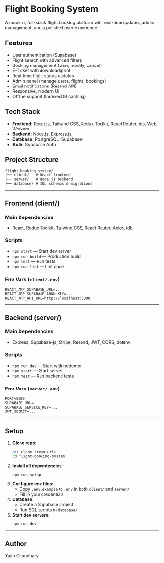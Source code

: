 # Flight Booking System

A modern, full-stack flight booking platform with real-time updates, admin management, and a polished user experience.

## Features
- User authentication (Supabase)
- Flight search with advanced filters
- Booking management (view, modify, cancel)
- E-Ticket with download/print
- Real-time flight status updates
- Admin panel (manage users, flights, bookings)
- Email notifications (Resend API)
- Responsive, modern UI
- Offline support (IndexedDB caching)

## Tech Stack
- **Frontend:** React.js, Tailwind CSS, Redux Toolkit, React Router, idb, Web Workers
- **Backend:** Node.js, Express.js
- **Database:** PostgreSQL (Supabase)
- **Auth:** Supabase Auth

## Project Structure
```
flight-booking-system/
├── client/   # React frontend
├── server/   # Node.js backend
├── database/ # SQL schemas & migrations
```

---

## Frontend (client/)
### Main Dependencies
- React, Redux Toolkit, Tailwind CSS, React Router, Axios, idb

### Scripts
- `npm start` — Start dev server
- `npm run build` — Production build
- `npm test` — Run tests
- `npm run lint` — Lint code

### Env Vars (`client/.env`)
```
REACT_APP_SUPABASE_URL=...
REACT_APP_SUPABASE_ANON_KEY=...
REACT_APP_API_URL=http://localhost:5000
```

---

## Backend (server/)
### Main Dependencies
- Express, Supabase-js, Stripe, Resend, JWT, CORS, dotenv

### Scripts
- `npm run dev` — Start with nodemon
- `npm start` — Start server
- `npm test` — Run backend tests

### Env Vars (`server/.env`)
```
PORT=5000
SUPABASE_URL=...
SUPABASE_SERVICE_KEY=...
JWT_SECRET=...
```

---

## Setup
1. **Clone repo:**
   ```bash
   git clone <repo-url>
   cd flight-booking-system
   ```
2. **Install all dependencies:**
   ```bash
   npm run setup
   ```
3. **Configure env files:**
   - Copy `.env.example` to `.env` in both `client/` and `server/`
   - Fill in your credentials
4. **Database:**
   - Create a Supabase project
   - Run SQL scripts in `database/`
5. **Start dev servers:**
   ```bash
   npm run dev
   ```

---

## Author
Yash Choudhary 